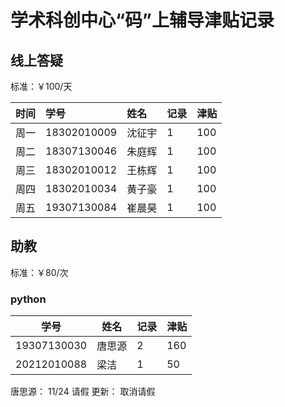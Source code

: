 # 学术科创中心“码”上辅导津贴记录

## 线上答疑

标准：￥100/天  

| 时间 | 学号 | 姓名   | 记录 | 津贴 |
| ---- | :--- | :----- | ---- | ---- |
| 周一 |18302010009| 沈征宇 | 1    | 100    |
| 周二 |18307130046| 朱庭辉 | 1    | 100    |
| 周三 |18302010012| 王栋辉 | 1    | 100    |
| 周四 |18302010034| 黄子豪 | 1    | 100    |
| 周五 |19307130084| 崔晨昊 | 1    | 100    |

## 助教

标准：￥80/次

### python

| 学号        | 姓名   | 记录 | 津贴 |
| ----------- | ------ | ---- | ---- |
| 19307130030 | 唐思源 | 2    | 160    |
| 20212010088 | 梁洁   | 1    | 50    |

 唐思源： 11/24 请假  更新： 取消请假

